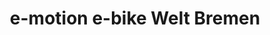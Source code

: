 ---
title: "e-motion e-bike Welt Bremen"
url: /bremen/e-motion-e-bike-welt-bremen/
shop: Fahrrad
---